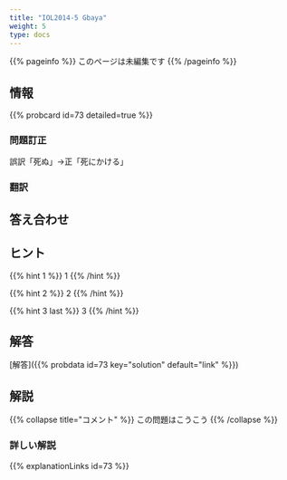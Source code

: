 ```yaml
---
title: "IOL2014-5 Gbaya"
weight: 5
type: docs
---
```


{{% pageinfo %}}
このページは未編集です
{{% /pageinfo %}}

## 情報

{{% probcard id=73 detailed=true %}}

### 問題訂正

誤訳「死ぬ」→正「死にかける」

### 翻訳

## 答え合わせ

## ヒント

{{% hint 1 %}}
1
{{% /hint %}}

{{% hint 2 %}}
2
{{% /hint %}}

{{% hint 3 last %}}
3
{{% /hint %}}

## 解答

[解答]({{% probdata id=73 key="solution" default="link" %}})

## 解説

{{% collapse title="コメント" %}}
この問題はこうこう
{{% /collapse %}}

### 詳しい解説

{{% explanationLinks id=73 %}}
